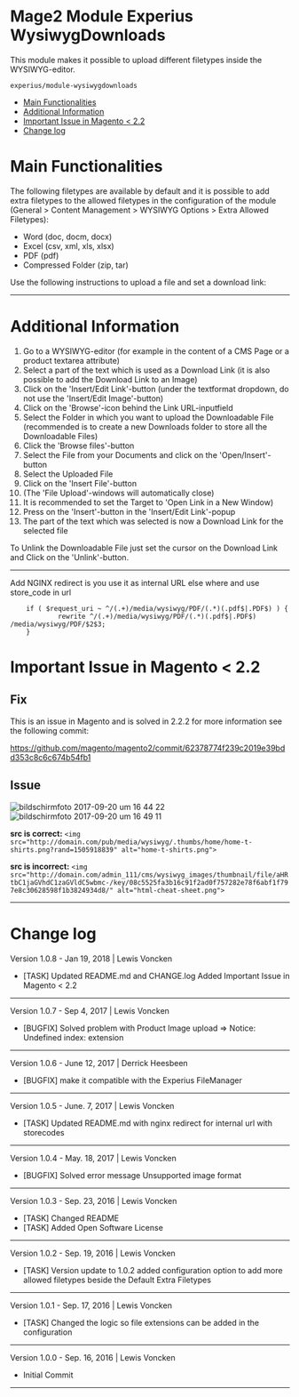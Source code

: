 Mage2 Module Experius WysiwygDownloads
====================

This module makes it possible to upload different filetypes inside the WYSIWYG-editor. 

   ``experius/module-wysiwygdownloads``
   
 - [Main Functionalities](#main-functionalities)
 - [Additional Information](#additional-information)
 - [Important Issue in Magento < 2.2](#important-issue-in-magento--22)
 - [Change log](#change-log)

# Main Functionalities

The following filetypes are available by default and it is possible to add extra filetypes to the allowed filetypes in the configuration of the module (General > Content Management > WYSIWYG Options > Extra Allowed Filetypes):
 
 - Word (doc, docm, docx)
 - Excel (csv, xml, xls, xlsx)
 - PDF (pdf)
 - Compressed Folder (zip, tar)

Use the following instructions to upload a file and set a download link:
  
 
 ---

# Additional Information


1. Go to a WYSIWYG-editor (for example in the content of a CMS Page or a product textarea attribute)
2. Select a part of the text which is used as a Download Link (it is also possible to add the Download Link to an Image)
3. Click on the 'Insert/Edit Link'-button (under the textformat dropdown, do not use the 'Insert/Edit Image'-button)
4. Click on the 'Browse'-icon behind the Link URL-inputfield
5. Select the Folder in which you want to upload the Downloadable File (recommended is to create a new Downloads folder to store all the Downloadable Files)
6. Click the 'Browse files'-button
7. Select the File from your Documents and click on the 'Open/Insert'-button
8. Select the Uploaded File
9. Click on the 'Insert File'-button
10. (The 'File Upload'-windows will automatically close)
11. It is recommended to set the Target to 'Open Link in a New Window)
11. Press on the 'Insert'-button in the 'Insert/Edit Link'-popup
12. The part of the text which was selected is now a Download Link for the selected file

To Unlink the Downloadable File just set the cursor on the Download Link and Click on the 'Unlink'-button.

 ---


Add NGINX redirect is you use it as internal URL else where and use store_code in url

```
    if ( $request_uri ~ ^/(.+)/media/wysiwyg/PDF/(.*)(.pdf$|.PDF$) ) {
            rewrite ^/(.+)/media/wysiwyg/PDF/(.*)(.pdf$|.PDF$) /media/wysiwyg/PDF/$2$3;
    }
```

# Important Issue in Magento < 2.2

## Fix

This is an issue in Magento and is solved in 2.2.2 for more information see the following commit:

https://github.com/magento/magento2/commit/62378774f239c2019e39bdd353c8c6c674b54fb1


## Issue

![bildschirmfoto 2017-09-20 um 16 44 22](https://user-images.githubusercontent.com/30178722/30651034-cd9c998c-9e24-11e7-9f1f-26f777ec0633.png)
![bildschirmfoto 2017-09-20 um 16 49 11](https://user-images.githubusercontent.com/30178722/30651037-ce3745f4-9e24-11e7-9b43-4344691a7ab5.png)

**src is correct:**
`<img src="http://domain.com/pub/media/wysiwyg/.thumbs/home/home-t-shirts.png?rand=1505918839" alt="home-t-shirts.png">`

**src is incorrect:**
`<img src="http://domain.com/admin_111/cms/wysiwyg_images/thumbnail/file/aHRtbC1jaGVhdC1zaGVldC5wbmc-/key/08c5525fa3b16c91f2ad0f757282e78f6abf1f797e8c30628598f1b3824934d8/" alt="html-cheat-sheet.png">`


 ---

# Change log

Version 1.0.8 - Jan 19, 2018 | Lewis Voncken

 * [TASK] Updated README.md and CHANGE.log
   Added Important Issue in Magento < 2.2

---

Version 1.0.7 - Sep 4, 2017 | Lewis Voncken

 * [BUGFIX] Solved problem with Product Image upload => Notice: Undefined index: extension

---

Version 1.0.6 - June 12, 2017 | Derrick Heesbeen

 * [BUGFIX] make it compatible with the Experius FileManager

---

Version 1.0.5 - June. 7, 2017 | Lewis Voncken

 * [TASK] Updated README.md with nginx redirect for internal url with storecodes

---

Version 1.0.4 - May. 18, 2017 | Lewis Voncken

 * [BUGFIX] Solved error message Unsupported image format

---

Version 1.0.3 - Sep. 23, 2016 | Lewis Voncken

 * [TASK] Changed README
 * [TASK] Added Open Software License

---

Version 1.0.2 - Sep. 19, 2016 | Lewis Voncken

 * [TASK] Version update to 1.0.2 added configuration option to add more allowed filetypes beside the Default Extra Filetypes

---

Version 1.0.1 - Sep. 17, 2016 | Lewis Voncken

 * [TASK] Changed the logic so file extensions can be added in the configuration

---

Version 1.0.0 - Sep. 16, 2016 | Lewis Voncken

 * Initial Commit

---
